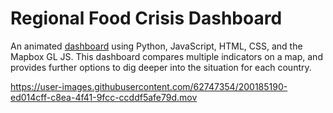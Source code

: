 # Regional Food Crisis Dashboard
 An animated [dashboard](https://ctedja.github.io/regional_food_crisis_dashboard/) using Python, JavaScript, HTML, CSS, and the Mapbox GL JS. This dashboard compares multiple indicators on a map, and provides further options to dig deeper into the situation for each country.

https://user-images.githubusercontent.com/62747354/200185190-ed014cff-c8ea-4f41-9fcc-ccddf5afe79d.mov
